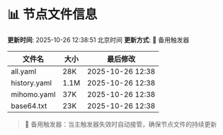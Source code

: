 # 📊 节点文件信息

**更新时间**: 2025-10-26 12:38:51 北京时间
**更新方式**: 🔄 备用触发器

| 文件名 | 大小 | 最后修改 |
|--------|------|----------|
| all.yaml | 28K | 2025-10-26 12:38 |
| history.yaml | 1.1M | 2025-10-26 12:38 |
| mihomo.yaml | 37K | 2025-10-26 12:38 |
| base64.txt | 23K | 2025-10-26 12:38 |

> 🔄 备用触发器：当主触发器失效时自动接管，确保节点文件的持续更新
